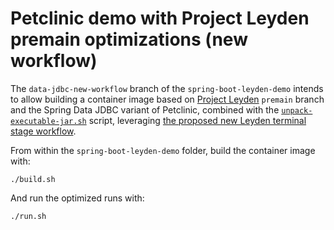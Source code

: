 # Petclinic demo with Project Leyden premain optimizations (new workflow)

The `data-jdbc-new-workflow` branch of the `spring-boot-leyden-demo` intends to allow building a container image based on [Project Leyden](https://openjdk.org/projects/leyden/) `premain` branch and the Spring Data JDBC variant of Petclinic, combined with the [`unpack-executable-jar.sh`]( https://github.com/sdeleuze/spring-petclinic-data-jdbc/blob/cds/unpack-executable-jar.sh) script, leveraging [the proposed new Leyden terminal stage workflow](https://github.com/openjdk/leyden/tree/premain/test/hotspot/jtreg/premain/javac_new_workflow).

From within the `spring-boot-leyden-demo` folder, build the container image with:
```
./build.sh
```

And run the optimized runs with:
```
./run.sh
```

